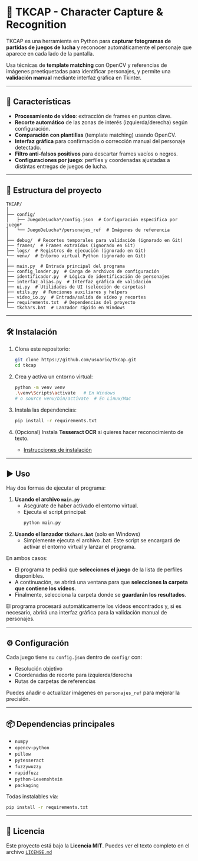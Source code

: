 # 🥋 TKCAP - Character Capture & Recognition

TKCAP es una herramienta en Python para **capturar fotogramas de partidas de juegos de lucha** y reconocer automáticamente el personaje que aparece en cada lado de la pantalla.

Usa técnicas de **template matching** con OpenCV y referencias de imágenes preetiquetadas para identificar personajes, y permite una **validación manual** mediante interfaz gráfica en Tkinter.

-----

## 🚀 Características

  - **Procesamiento de vídeo**: extracción de frames en puntos clave.
  - **Recorte automático** de las zonas de interés (izquierda/derecha) según configuración.
  - **Comparación con plantillas** (template matching) usando OpenCV.
  - **Interfaz gráfica** para confirmación o corrección manual del personaje detectado.
  - **Filtro anti-falsos positivos** para descartar frames vacíos o negros.
  - **Configuraciones por juego**: perfiles y coordenadas ajustadas a distintas entregas de juegos de lucha.

-----

## 📂 Estructura del proyecto

```
TKCAP/
│
├── config/
│   ├── JuegoDeLucha*/config.json  # Configuración específica por juego*
│   └── JuegoDeLucha*/personajes_ref  # Imágenes de referencia
│
├── debug/  # Recortes temporales para validación (ignorado en Git)
├── frames/  # Frames extraídos (ignorado en Git)
├── logs/  # Registros de ejecución (ignorado en Git)
└── venv/  # Entorno virtual Python (ignorado en Git)
│
├── main.py  # Entrada principal del programa
├── config_loader.py  # Carga de archivos de configuración
├── identificador.py  # Lógica de identificación de personajes
├── interfaz_alias.py  # Interfaz gráfica de validación
├── ui.py  # Utilidades de UI (selección de carpetas)
├── utils.py  # Funciones auxiliares y helpers
├── video_io.py  # Entrada/salida de vídeo y recortes
├── requirements.txt  # Dependencias del proyecto
└── tkchars.bat  # Lanzador rápido en Windows
```

-----

## 🛠 Instalación

1.  Clona este repositorio:

    ```bash
    git clone https://github.com/usuario/tkcap.git
    cd tkcap
    ```

2.  Crea y activa un entorno virtual:

    ```bash
    python -m venv venv
    .\venv\Scripts\activate   # En Windows
    # o source venv/bin/activate  # En Linux/Mac
    ```

3.  Instala las dependencias:

    ```bash
    pip install -r requirements.txt
    ```

4.  (Opcional) Instala **Tesseract OCR** si quieres hacer reconocimiento de texto.

      * [Instrucciones de instalación](https://github.com/tesseract-ocr/tesseract/wiki)

-----

## ▶️ Uso

Hay dos formas de ejecutar el programa:

1.  **Usando el archivo `main.py`**
      * Asegúrate de haber activado el entorno virtual.
      * Ejecuta el script principal:
        ```bash
        python main.py
        ```
2.  **Usando el lanzador `tkchars.bat`** (solo en Windows)
      * Simplemente ejecuta el archivo .bat. Este script se encargará de activar el entorno virtual y lanzar el programa.

En ambos casos:

  * El programa te pedirá que **selecciones el juego** de la lista de perfiles disponibles.
  * A continuación, se abrirá una ventana para que **selecciones la carpeta que contiene los vídeos**.
  * Finalmente, selecciona la carpeta donde se **guardarán los resultados**.

El programa procesará automáticamente los vídeos encontrados y, si es necesario, abrirá una interfaz gráfica para la validación manual de personajes.

-----

## ⚙️ Configuración

Cada juego tiene su `config.json` dentro de `config/` con:

  * Resolución objetivo
  * Coordenadas de recorte para izquierda/derecha
  * Rutas de carpetas de referencias

Puedes añadir o actualizar imágenes en `personajes_ref` para mejorar la precisión.

-----

## 📦 Dependencias principales

  * `numpy`
  * `opencv-python`
  * `pillow`
  * `pytesseract`
  * `fuzzywuzzy`
  * `rapidfuzz`
  * `python-Levenshtein`
  * `packaging`

Todas instalables vía:

```bash
pip install -r requirements.txt
```

-----

## 📄 Licencia

Este proyecto está bajo la **Licencia MIT**. Puedes ver el texto completo en el archivo [`LICENSE.md`](./LICENSE.md)
